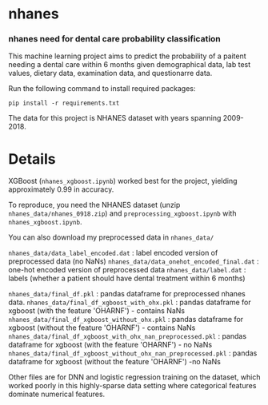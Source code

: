# nhanes
### nhanes need for dental care probability classification

This machine learning project aims to predict the probability of a paitent needing a dental care within 6 months given demographical data, lab test values, dietary data, examination data, and questionarre data.

Run the following command to install required packages:

```
pip install -r requirements.txt
```

The data for this project is NHANES dataset with years spanning 2009-2018.

# Details
XGBoost (`nhanes_xgboost.ipynb`) worked best for the project, yielding approximately 0.99 in accuracy.

To reproduce, you need the NHANES dataset (unzip `nhanes_data/nhanes_0918.zip`)
and `preprocessing_xgboost.ipynb` with `nhanes_xgboost.ipynb`.

You can also download my preprocessed data in `nhanes_data/`

`nhanes_data/data_label_encoded.dat` : label encoded version of preprocessed data (no NaNs)
`nhanes_data/data_onehot_encoded_final.dat` : one-hot encoded version of preprocessed data
`nhanes_data/label.dat` : labels (whether a patient should have dental treatment within 6 months)

`nhanes_data/final_df.pkl` : pandas dataframe for preprocessed nhanes data.
`nhanes_data/final_df_xgboost_with_ohx.pkl` : pandas dataframe for xgboost (with the feature 'OHARNF') - contains NaNs
`nhanes_data/final_df_xgboost_without_ohx.pkl` : pandas dataframe for xgboost (without the feature 'OHARNF') - contains NaNs
`nhanes_data/final_df_xgboost_with_ohx_nan_preprocessed.pkl` : pandas dataframe for xgboost (with the feature 'OHARNF') - no NaNs
`nhanes_data/final_df_xgboost_without_ohx_nan_preprocessed.pkl` : pandas dataframe for xgboost (without the feature 'OHARNF') -no NaNs


Other files are for DNN and logistic regression training on the dataset, which worked poorly in this highly-sparse data setting where categorical features dominate numerical features.
